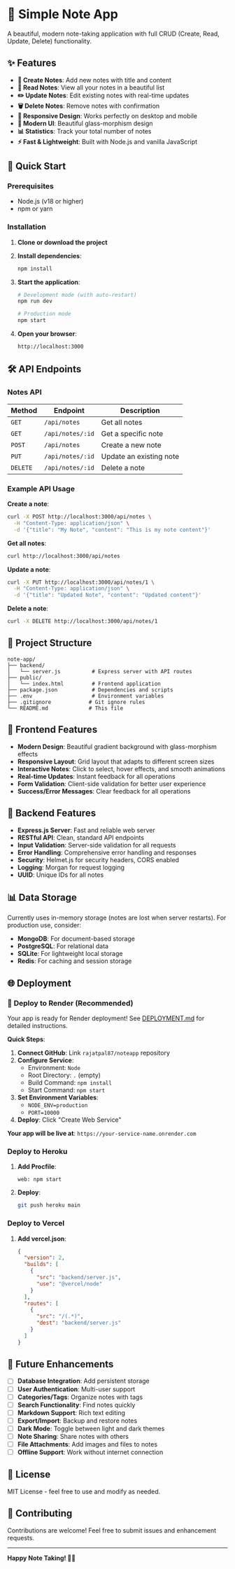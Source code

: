 # 📝 Simple Note App

A beautiful, modern note-taking application with full CRUD (Create, Read, Update, Delete) functionality.

## ✨ Features

- **📝 Create Notes**: Add new notes with title and content
- **📖 Read Notes**: View all your notes in a beautiful list
- **✏️ Update Notes**: Edit existing notes with real-time updates
- **🗑️ Delete Notes**: Remove notes with confirmation
- **📱 Responsive Design**: Works perfectly on desktop and mobile
- **🎨 Modern UI**: Beautiful glass-morphism design
- **📊 Statistics**: Track your total number of notes
- **⚡ Fast & Lightweight**: Built with Node.js and vanilla JavaScript

## 🚀 Quick Start

### Prerequisites
- Node.js (v18 or higher)
- npm or yarn

### Installation

1. **Clone or download the project**
2. **Install dependencies**:
   ```bash
   npm install
   ```

3. **Start the application**:
   ```bash
   # Development mode (with auto-restart)
   npm run dev
   
   # Production mode
   npm start
   ```

4. **Open your browser**:
   ```
   http://localhost:3000
   ```

## 🛠️ API Endpoints

### Notes API

| Method | Endpoint | Description |
|--------|----------|-------------|
| `GET` | `/api/notes` | Get all notes |
| `GET` | `/api/notes/:id` | Get a specific note |
| `POST` | `/api/notes` | Create a new note |
| `PUT` | `/api/notes/:id` | Update an existing note |
| `DELETE` | `/api/notes/:id` | Delete a note |

### Example API Usage

**Create a note**:
```bash
curl -X POST http://localhost:3000/api/notes \
  -H "Content-Type: application/json" \
  -d '{"title": "My Note", "content": "This is my note content"}'
```

**Get all notes**:
```bash
curl http://localhost:3000/api/notes
```

**Update a note**:
```bash
curl -X PUT http://localhost:3000/api/notes/1 \
  -H "Content-Type: application/json" \
  -d '{"title": "Updated Note", "content": "Updated content"}'
```

**Delete a note**:
```bash
curl -X DELETE http://localhost:3000/api/notes/1
```

## 📁 Project Structure

```
note-app/
├── backend/
│   └── server.js          # Express server with API routes
├── public/
│   └── index.html         # Frontend application
├── package.json           # Dependencies and scripts
├── .env                   # Environment variables
├── .gitignore            # Git ignore rules
└── README.md             # This file
```

## 🎨 Frontend Features

- **Modern Design**: Beautiful gradient background with glass-morphism effects
- **Responsive Layout**: Grid layout that adapts to different screen sizes
- **Interactive Notes**: Click to select, hover effects, and smooth animations
- **Real-time Updates**: Instant feedback for all operations
- **Form Validation**: Client-side validation for better user experience
- **Success/Error Messages**: Clear feedback for all operations

## 🔧 Backend Features

- **Express.js Server**: Fast and reliable web server
- **RESTful API**: Clean, standard API endpoints
- **Input Validation**: Server-side validation for all requests
- **Error Handling**: Comprehensive error handling and responses
- **Security**: Helmet.js for security headers, CORS enabled
- **Logging**: Morgan for request logging
- **UUID**: Unique IDs for all notes

## 📊 Data Storage

Currently uses in-memory storage (notes are lost when server restarts). For production use, consider:

- **MongoDB**: For document-based storage
- **PostgreSQL**: For relational data
- **SQLite**: For lightweight local storage
- **Redis**: For caching and session storage

## 🌐 Deployment

### 🚀 **Deploy to Render (Recommended)**

Your app is ready for Render deployment! See [DEPLOYMENT.md](./DEPLOYMENT.md) for detailed instructions.

**Quick Steps**:
1. **Connect GitHub**: Link `rajatpal87/noteapp` repository
2. **Configure Service**:
   - Environment: `Node`
   - Root Directory: `.` (empty)
   - Build Command: `npm install`
   - Start Command: `npm start`
3. **Set Environment Variables**:
   - `NODE_ENV=production`
   - `PORT=10000`
4. **Deploy**: Click "Create Web Service"

**Your app will be live at**: `https://your-service-name.onrender.com`

### Deploy to Heroku

1. **Add Procfile**:
   ```
   web: npm start
   ```

2. **Deploy**:
   ```bash
   git push heroku main
   ```

### Deploy to Vercel

1. **Add vercel.json**:
   ```json
   {
     "version": 2,
     "builds": [
       {
         "src": "backend/server.js",
         "use": "@vercel/node"
       }
     ],
     "routes": [
       {
         "src": "/(.*)",
         "dest": "backend/server.js"
       }
     ]
   }
   ```

## 🚀 Future Enhancements

- [ ] **Database Integration**: Add persistent storage
- [ ] **User Authentication**: Multi-user support
- [ ] **Categories/Tags**: Organize notes with tags
- [ ] **Search Functionality**: Find notes quickly
- [ ] **Markdown Support**: Rich text editing
- [ ] **Export/Import**: Backup and restore notes
- [ ] **Dark Mode**: Toggle between light and dark themes
- [ ] **Note Sharing**: Share notes with others
- [ ] **File Attachments**: Add images and files to notes
- [ ] **Offline Support**: Work without internet connection

## 📝 License

MIT License - feel free to use and modify as needed.

## 🤝 Contributing

Contributions are welcome! Feel free to submit issues and enhancement requests.

---

**Happy Note Taking! 📝✨**
